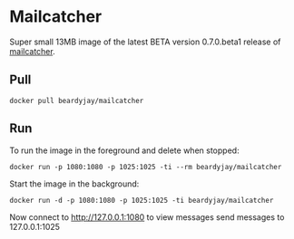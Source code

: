 
# Mailcatcher

Super small 13MB image of the latest BETA version 0.7.0.beta1 release of [mailcatcher][1]. 

## Pull

`docker pull beardyjay/mailcatcher`

## Run 

To run the image in the foreground and delete when stopped: 

`docker run -p 1080:1080 -p 1025:1025 -ti --rm beardyjay/mailcatcher`

Start the image in the background:

`docker run -d -p 1080:1080 -p 1025:1025 -ti beardyjay/mailcatcher`

Now connect to http://127.0.0.1:1080 to view messages send messages to 127.0.0.1:1025


[1]: https://mailcatcher.me/

